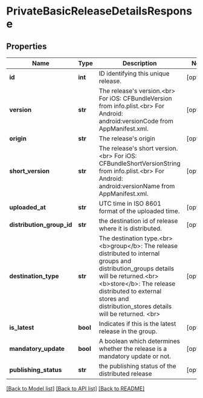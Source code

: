 # PrivateBasicReleaseDetailsResponse

## Properties
Name | Type | Description | Notes
------------ | ------------- | ------------- | -------------
**id** | **int** | ID identifying this unique release. | [optional] 
**version** | **str** | The release&#x27;s version.&lt;br&gt; For iOS: CFBundleVersion from info.plist.&lt;br&gt; For Android: android:versionCode from AppManifest.xml.  | [optional] 
**origin** | **str** | The release&#x27;s origin | [optional] 
**short_version** | **str** | The release&#x27;s short version.&lt;br&gt; For iOS: CFBundleShortVersionString from info.plist.&lt;br&gt; For Android: android:versionName from AppManifest.xml.  | [optional] 
**uploaded_at** | **str** | UTC time in ISO 8601 format of the uploaded time. | [optional] 
**distribution_group_id** | **str** | the destination id of release where it is distributed. | [optional] 
**destination_type** | **str** | The destination type.&lt;br&gt; &lt;b&gt;group&lt;/b&gt;: The release distributed to internal groups and distribution_groups details will be returned.&lt;br&gt; &lt;b&gt;store&lt;/b&gt;: The release distributed to external stores and distribution_stores details will be returned. &lt;br&gt;  | [optional] 
**is_latest** | **bool** | Indicates if this is the latest release in the group. | [optional] 
**mandatory_update** | **bool** | A boolean which determines whether the release is a mandatory update or not. | [optional] 
**publishing_status** | **str** | the publishing status of the distributed release | [optional] 

[[Back to Model list]](../README.md#documentation-for-models) [[Back to API list]](../README.md#documentation-for-api-endpoints) [[Back to README]](../README.md)

